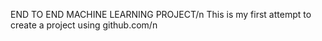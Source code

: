 END TO END MACHINE LEARNING PROJECT/n
This is my first attempt to create a project using github.com/n



